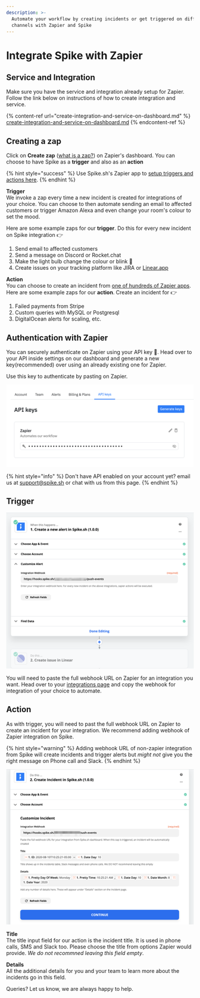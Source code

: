 ```yaml
---
description: >-
  Automate your workflow by creating incidents or get triggered on different
  channels with Zapier and Spike
---
```


# Integrate Spike with Zapier

## Service and Integration

Make sure you have the service and integration already setup for Zapier. Follow the link below on instructions of how to create integration and service.

{% content-ref url="create-integration-and-service-on-dashboard.md" %}
[create-integration-and-service-on-dashboard.md](create-integration-and-service-on-dashboard.md)
{% endcontent-ref %}

## Creating a zap

Click on **Create zap** ([what is a zap?](https://zapier.com/help/create/basics/learn-key-concepts-in-zapier)) on Zapier's dashboard. You can choose to have Spike as a **trigger** and also as an **action**

{% hint style="success" %}
Use Spike.sh's Zapier app to [setup triggers and actions here](https://zapier.com/apps/spikesh/integrations).
{% endhint %}

**Trigger**\
We invoke a zap every time a new incident is created for integrations of your choice. You can choose to then automate sending an email to affected customers or trigger Amazon Alexa and even change your room's colour to set the mood.

Here are some example zaps for our **trigger**. Do this for every new incident on Spike integration 👉

1. Send email to affected customers
2. Send a message on Discord or Rocket.chat
3. Make the light bulb change the colour or blink 🧐
4. Create issues on your tracking platform like JIRA or [Linear.app](https://linear.app)

**Action**\
You can choose to create an incident from [one of hundreds of Zapier apps](https://zapier.com/apps). Here are some example zaps for our **action**. Create an incident for 👉

1. Failed payments from Stripe
2. Custom queries with MySQL or Postgresql
3. DigitalOcean alerts for scaling, etc.

## **Authentication with Zapier**

You can securely authenticate on Zapier using your API key 🔑. Head over to your API inside settings on our dashboard and generate a new key(recommended) over using an already existing one for Zapier.

Use this key to authenticate by pasting on Zapier.

![API keys section in settings](<../.gitbook/assets/image (37).png>)

{% hint style="info" %}
Don't have API enabled on your account yet? email us at [support@spike.sh](mailto:support@spike.sh) or chat with us from this page.
{% endhint %}

## Trigger

![ex: Every new incident on our critical integration creates an issue on Linear.app](<../.gitbook/assets/image (35) (1).png>)

You will need to paste the full webhook URL on Zapier for an integration you want. Head over to your [integrations page](https://app.spike.sh/integrations) and copy the webhook for integration of your choice to automate.

## Action

As with trigger, you will need to past the full webhook URL on Zapier to create an incident for your integration. We recommend adding webhook of Zapier integration on Spike.

{% hint style="warning" %}
Adding webhook URL of non-zapier integration from Spike will create incidents and trigger alerts but _might not_ give you the right message on Phone call and Slack.
{% endhint %}

![](../.gitbook/assets/zapier-action.png)

**Title**\
The title input field for our action is the incident title. It is used in phone calls, SMS and Slack too. Please choose the title from options Zapier would provide. _We do not recommned leaving this field empty_.

**Details**\
All the additional details for you and your team to learn more about the incidents go in this field.

Queries? Let us know, we are always happy to help.
